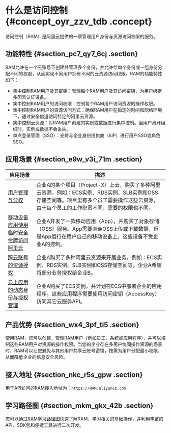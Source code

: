 # 什么是访问控制 {#concept_oyr_zzv_tdb .concept}

访问控制（RAM）是阿里云提供的一项管理用户身份与资源访问权限的服务。

## 功能特性 {#section_pc7_qy7_6cj .section}

RAM允许在一个云账号下创建并管理多个身份，并允许给单个身份或一组身份分配不同的权限，从而实现不同用户拥有不同的云资源访问权限。RAM的功能特性如下：

-   集中控制RAM用户及其密钥：管理每个RAM用户及其访问密钥，为用户绑定多因素认证设备。
-   集中控制RAM用户的访问权限：控制每个RAM用户访问资源的操作权限。
-   集中控制RAM用户的资源访问方式：确保RAM用户在指定的时间和网络环境下，通过安全信道访问特定的阿里云资源。
-   集中控制云资源：对RAM用户创建的实例或数据进行集中控制。当用户离开组织时，实例或数据不会丢失。
-   单点登录管理（SSO）：支持与企业身份提供商（IdP）进行用户SSO或角色SSO。

## 应用场景 {#section_e9w_v3i_71m .section}

|应用场景|描述|
|----|--|
|[用户管理与分权](../../../../intl.zh-CN/最佳实践/用户管理与分权.md#)|企业A的某个项目（Project-X）上云，购买了多种阿里云资源，例如：ECS实例、RDS实例、SLB实例和OSS存储空间等。项目里有多个员工需要操作这些云资源，由于每个员工的工作职责不同，需要的权限也不同。|
|[移动设备应用使用临时安全令牌访问阿里云](../../../../intl.zh-CN/最佳实践/移动设备应用使用临时安全令牌访问阿里云.md#)|企业A开发了一款移动应用（App），并购买了对象存储（OSS）服务。App需要直连OSS上传或下载数据，但是App运行在用户自己的移动设备上，这些设备不受企业A的控制。|
|[跨云账号的资源授权](../../../../intl.zh-CN/最佳实践/跨云账号的资源授权.md#)|企业A购买了多种阿里云资源来开展业务，例如：ECS实例、RDS实例、SLB实例和OSS存储空间等。企业A希望将部分业务授权给企业B。|
|[云上应用的动态身份与授权管理](../../../../intl.zh-CN/最佳实践/对云上应用进行动态身份管理与授权.md#)|企业A购买了ECS实例，并计划在ECS中部署企业的应用程序。这些应用程序需要使用访问密钥（AccessKey）访问其它云服务API。|

## 产品优势 {#section_wx4_3pf_ti5 .section}

使用RAM，您可以创建、管理RAM用户（例如员工、系统或应用程序），并可以控制这些RAM用户对资源的操作权限。当您的企业存在多用户协同操作资源的场景时，RAM可以让您避免与其他用户共享云账号密钥，按需为用户分配最小权限，从而降低企业的信息安全风险。

## 接入地址 {#section_nkc_r5s_gpw .section}

用于API访问的RAM接入地址为：`https://RAM.aliyuncs.com`

## 学习路径图 {#section_mkm_gkx_42b .section}

您可以通过[RAM学习路径图](https://www.alibabacloud.com/getting-started/learningpath/ram)快速了解RAM，学习相关的基础操作，并利用丰富的API、SDK包和便捷工具进行二次开发。

